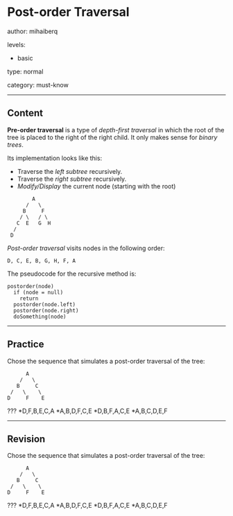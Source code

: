 # Post-order Traversal
author: mihaiberq

levels:

  - basic

type: normal

category: must-know

---
## Content

**Pre-order traversal** is a type of *depth-first traversal* in which the root of the tree is placed to the right of the right child. It only makes sense for *binary trees*.

Its implementation looks like this:
- Traverse the *left subtree* recursively.
- Traverse the *right subtree* recursively.
- *Modify/Display* the current node (starting with the root)

```
        A
      /   \
     B     F
    / \   / \
   C  E   G  H
  /
 D
```
*Post-order traversal* visits nodes in the following order:
```
D, C, E, B, G, H, F, A
```

The pseudocode for the recursive method is:
```
postorder(node)
  if (node = null)
    return
  postorder(node.left)
  postorder(node.right)
  doSomething(node)
```

---
## Practice

Chose the sequence that simulates a post-order traversal of the tree:
```
      A
    /   \
   B     C
 /   \    \ 
D     F    E
```
???
*D,F,B,E,C,A
*A,B,D,F,C,E
*D,B,F,A,C,E
*A,B,C,D,E,F

---
## Revision

Chose the sequence that simulates a post-order traversal of the tree:
```
      A
    /   \
   B     C
 /   \    \ 
D     F    E
```
???
*D,F,B,E,C,A
*A,B,D,F,C,E
*D,B,F,A,C,E
*A,B,C,D,E,F